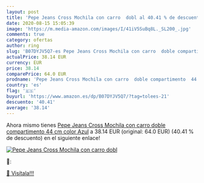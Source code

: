 ```yaml
---
layout: post
title: 'Pepe Jeans Cross Mochila con carro  dobl al 40.41 % de descuento'
date: 2020-08-15 15:05:39
image: 'https://m.media-amazon.com/images/I/41iV5SuBq8L._SL200_.jpg'
comments: true
category: ofertas
author: ring
slug: 'B07DYJV5Q7-es Pepe Jeans Cross Mochila con carro  doble compartimento  44 cm  color Azul'
actualPrice: 38.14 EUR
currency: EUR
price: 38.14
comparePrice: 64.0 EUR
prodname: 'Pepe Jeans Cross Mochila con carro  doble compartimento  44 cm  color Azul'
country: 'es'
flag: '🇪🇸'
buyurl: 'https://www.amazon.es/dp/B07DYJV5Q7/?tag=tolees-21'
descuento: '40.41'
average: '38.14'
---
```


Ahora mismo tienes [Pepe Jeans Cross Mochila con carro  doble compartimento  44 cm  color Azul](https://www.amazon.es/dp/B07DYJV5Q7/?tag=tolees-21) a 38.14 EUR (original: 64.0 EUR) (40.41 %  de descuento) en el siguiente enlace!

[![Pepe Jeans Cross Mochila con carro  dobl](https://m.media-amazon.com/images/I/41iV5SuBq8L._SL200_.jpg)](https://www.amazon.es/dp/B07DYJV5Q7/?tag=tolees-21)

🔎:


[🛒 Visítala!!!](https://www.amazon.es/dp/B07DYJV5Q7/?tag=tolees-21)
